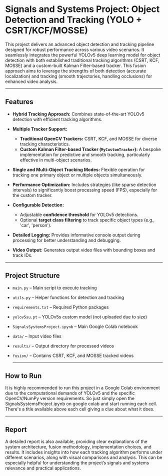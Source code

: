# Signals and Systems Project: Object Detection and Tracking (YOLO + CSRT/KCF/MOSSE)

This project delivers an advanced object detection and tracking pipeline designed for robust performance across various video scenarios. It seamlessly integrates the powerful YOLOv5 deep learning model for object detection with both established traditional tracking algorithms (CSRT, KCF, MOSSE) and a custom-built Kalman Filter-based tracker. This fusion approach aims to leverage the strengths of both detection (accurate localization) and tracking (smooth trajectories, handling occlusions) for enhanced video analysis.

---

##  Features

* **Hybrid Tracking Approach:** Combines state-of-the-art YOLOv5 detection with efficient tracking algorithms.

* **Multiple Tracker Support:**
    * **Traditional OpenCV Trackers:** CSRT, KCF, and MOSSE for diverse tracking characteristics.
    * **Custom Kalman Filter-based Tracker (`MyCustomTracker`):** A bespoke implementation for predictive and smooth tracking, particularly effective in multi-object scenarios.

* **Single and Multi-Object Tracking Modes:** Flexible operation for tracking one primary object or multiple objects simultaneously.

* **Performance Optimization:** Includes strategies (like sparse detection intervals) to significantly boost processing speed (FPS), especially for the custom tracker.

* **Configurable Detection:**
    * Adjustable **confidence threshold** for YOLOv5 detections.
    * Optional **target class filtering** to track specific object types (e.g., 'car', 'person').

* **Detailed Logging:** Provides informative console output during processing for better understanding and debugging.

* **Video Output:** Generates output video files with bounding boxes and track IDs.
---

##  Project Structure
- `main.py` – Main script to execute tracking
- `utils.py` – Helper functions for detection and tracking
- `requirements.txt` – Required Python packages
- `yolov5su.pt` – YOLOv5s custom model (not uploaded due to size)
- `SignalsSystemsProject.ipynb` – Main Google Colab notebook
- `data/` – Input video files
- `results/` – Output directory for processed videos
- `fusion/` – Contains CSRT, KCF, and MOSSE tracked videos

   ---

##  How to Run
It is highly recommended to run this project in a Google Colab environment due to the computational demands of YOLOv5 and the specific OpenCV/NumPy version requirements.
So just simply open the SignalsSystemsProject.ipynb on google colab and start running each cell. There's a title available above each cell giving a clue about what it does.

   ---
## Report
A detailed report is also available, providing clear explanations of the system architecture, fusion methodology, implementation choices, and results. It includes insights into how each tracking algorithm performs under different scenarios, along with visual comparisons and analysis.
This can be especially helpful for understanding the project’s signals and systems relevance and practical applications.

